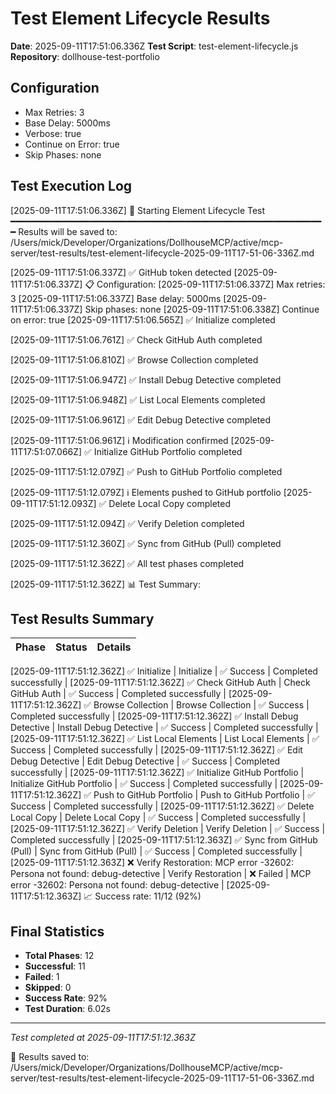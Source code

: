 # Test Element Lifecycle Results

**Date**: 2025-09-11T17:51:06.336Z
**Test Script**: test-element-lifecycle.js
**Repository**: dollhouse-test-portfolio

## Configuration
- Max Retries: 3
- Base Delay: 5000ms
- Verbose: true
- Continue on Error: true
- Skip Phases: none

## Test Execution Log

[2025-09-11T17:51:06.336Z] 🧪 Starting Element Lifecycle Test
━━━━━━━━━━━━━━━━━━━━━━━━━━━━━━━━━━━━━━━━━━━━━━━━━━━━━━━━━━━━
Results will be saved to: /Users/mick/Developer/Organizations/DollhouseMCP/active/mcp-server/test-results/test-element-lifecycle-2025-09-11T17-51-06-336Z.md

[2025-09-11T17:51:06.337Z] ✅ GitHub token detected
[2025-09-11T17:51:06.337Z] 📋 Configuration:
[2025-09-11T17:51:06.337Z]    Max retries: 3
[2025-09-11T17:51:06.337Z]    Base delay: 5000ms
[2025-09-11T17:51:06.337Z]    Skip phases: none
[2025-09-11T17:51:06.338Z]    Continue on error: true
[2025-09-11T17:51:06.565Z] ✅ Initialize completed

[2025-09-11T17:51:06.761Z] ✅ Check GitHub Auth completed

[2025-09-11T17:51:06.810Z] ✅ Browse Collection completed

[2025-09-11T17:51:06.947Z] ✅ Install Debug Detective completed

[2025-09-11T17:51:06.948Z] ✅ List Local Elements completed

[2025-09-11T17:51:06.961Z] ✅ Edit Debug Detective completed

[2025-09-11T17:51:06.961Z] ℹ️  Modification confirmed
[2025-09-11T17:51:07.066Z] ✅ Initialize GitHub Portfolio completed

[2025-09-11T17:51:12.079Z] ✅ Push to GitHub Portfolio completed

[2025-09-11T17:51:12.079Z] ℹ️  Elements pushed to GitHub portfolio
[2025-09-11T17:51:12.093Z] ✅ Delete Local Copy completed

[2025-09-11T17:51:12.094Z] ✅ Verify Deletion completed

[2025-09-11T17:51:12.360Z] ✅ Sync from GitHub (Pull) completed


[2025-09-11T17:51:12.362Z] ✅ All test phases completed

[2025-09-11T17:51:12.362Z] 📊 Test Summary:

## Test Results Summary

| Phase | Status | Details |
|-------|--------|----------|
[2025-09-11T17:51:12.362Z]    ✅ Initialize
| Initialize | ✅ Success | Completed successfully |
[2025-09-11T17:51:12.362Z]    ✅ Check GitHub Auth
| Check GitHub Auth | ✅ Success | Completed successfully |
[2025-09-11T17:51:12.362Z]    ✅ Browse Collection
| Browse Collection | ✅ Success | Completed successfully |
[2025-09-11T17:51:12.362Z]    ✅ Install Debug Detective
| Install Debug Detective | ✅ Success | Completed successfully |
[2025-09-11T17:51:12.362Z]    ✅ List Local Elements
| List Local Elements | ✅ Success | Completed successfully |
[2025-09-11T17:51:12.362Z]    ✅ Edit Debug Detective
| Edit Debug Detective | ✅ Success | Completed successfully |
[2025-09-11T17:51:12.362Z]    ✅ Initialize GitHub Portfolio
| Initialize GitHub Portfolio | ✅ Success | Completed successfully |
[2025-09-11T17:51:12.362Z]    ✅ Push to GitHub Portfolio
| Push to GitHub Portfolio | ✅ Success | Completed successfully |
[2025-09-11T17:51:12.362Z]    ✅ Delete Local Copy
| Delete Local Copy | ✅ Success | Completed successfully |
[2025-09-11T17:51:12.362Z]    ✅ Verify Deletion
| Verify Deletion | ✅ Success | Completed successfully |
[2025-09-11T17:51:12.363Z]    ✅ Sync from GitHub (Pull)
| Sync from GitHub (Pull) | ✅ Success | Completed successfully |
[2025-09-11T17:51:12.363Z]    ❌ Verify Restoration: MCP error -32602: Persona not found: debug-detective
| Verify Restoration | ❌ Failed | MCP error -32602: Persona not found: debug-detective |
[2025-09-11T17:51:12.363Z] 📈 Success rate: 11/12 (92%)

## Final Statistics

- **Total Phases**: 12
- **Successful**: 11
- **Failed**: 1
- **Skipped**: 0
- **Success Rate**: 92%
- **Test Duration**: 6.02s

---
*Test completed at 2025-09-11T17:51:12.363Z*

📄 Results saved to: /Users/mick/Developer/Organizations/DollhouseMCP/active/mcp-server/test-results/test-element-lifecycle-2025-09-11T17-51-06-336Z.md
